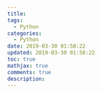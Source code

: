 ```yaml
---
title: 
tags:
  - Python
categories:
  - Python
date: 2019-03-30 01:58:22
updated: 2019-03-30 01:58:22
toc: true
mathjax: true
comments: true
description: 
---
```

